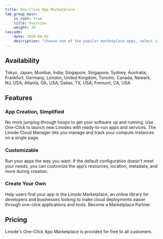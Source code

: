 ```yaml
---
title: One-Click App Marketplace
tab_group_main:
    is_root: true
    title: Overview
    weight: 10
cascade:
    date: 2020-06-02
    description: "Choose one of the popular marketplace apps, select configuration options, and click deploy. It’s that simple. Whether you’re setting up a new development environment or a Minecraft server for the kids, you can have your code running with a click."
---
```


## Availability

Tokyo, Japan; Mumbai, India; Singapore, Singapore; Sydney, Australia; Frankfurt, Germany; London, United Kingdom; Toronto, Canada; Newark, NJ, USA; Atlanta, GA, USA; Dallas, TX, USA; Fremont, CA, USA

## Features

### App Creation, Simplified
No more jumping through hoops to get your software up and running. Use One-Click to launch new Linodes with ready-to-run apps and services. The Linode Cloud Manager lets you manage and track your compute instances on a single page.

### Customizable
Run your apps the way you want. If the default configuration doesn't meet your needs, you can customize the app’s resources, location, metadata, and more during creation.

### Create Your Own
Help users find your app in the Linode Marketplace, an online library for developers and businesses looking to make cloud deployments easier through one-click applications and tools. Become a Marketplace Partner.

## Pricing

 Linode's One-Click App Marketplace is provided for free to all customers.
